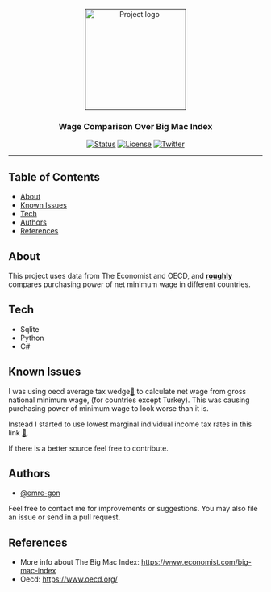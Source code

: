 <p align="center">
  <a href="" rel="noopener">
 <img width=200px height=200px src="bigmac.jpg" alt="Project logo"></a>
</p>

<h3 align="center">Wage Comparison Over Big Mac Index</h3>

<div align="center">

[![Status](https://img.shields.io/badge/status-active-success.svg)]()
[![License](https://img.shields.io/github/license/emre-gon/bigmac-index)](/LICENSE)
[![Twitter](https://img.shields.io/twitter/follow/bigmac_maaslari?style=social)](https://twitter.com/intent/follow?screen_name=bigmac_maaslari)




</div>

---


## Table of Contents

- [About](#about)
- [Known Issues](#issues)
- [Tech](#tech)
- [Authors](#authors)
- [References](#references)

## About <a name = "about"></a>

This project uses data from The Economist and OECD, and <u><b>roughly</b></u> compares purchasing power of net minimum wage in different countries.


## Tech <a name = "tech"></a>

- Sqlite
- Python
- C#



## Known Issues <a name = "issues"></a>

I was using oecd average tax wedge[🔗](https://www.oecd.org/tax/tax-policy/taxing-wages-brochure.pdf) to calculate net wage from gross national minimum wage, (for countries except Turkey). This was causing purchasing power of minimum wage to look worse than it is.

Instead I started to use lowest marginal individual income tax rates in this link [🔗](https://en.wikipedia.org/wiki/List_of_countries_by_tax_rates).

If there is a better source feel free to contribute.


## Authors <a name = "authors"></a>

- [@emre-gon](https://github.com/emre-gon)

Feel free to contact me for improvements or suggestions. You may also file an issue or send in a pull request.

## References <a name = "references"></a>

- More info about The Big Mac Index: https://www.economist.com/big-mac-index
- Oecd: https://www.oecd.org/
